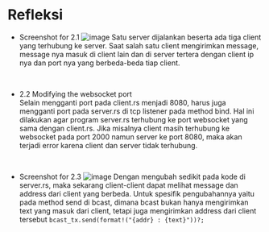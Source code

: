 # Refleksi

- Screenshot for 2.1
![image](https://github.com/brofathan/grpc-tutorial/assets/45114836/3ab4fa7a-1f3e-4dc4-8f67-c315074c7092)
Satu server dijalankan beserta ada tiga client yang terhubung ke server. Saat salah satu client mengirimkan message, message nya masuk di client lain dan di server tertera dengan client ip nya dan port nya yang berbeda-beda tiap client.

<br>

- 2.2 Modifying the websocket port <br>
Selain mengganti port pada client.rs menjadi 8080, harus juga mengganti port pada server.rs di tcp listener pada method bind. Hal ini dilakukan agar program server.rs terhubung ke port websocket yang sama dengan client.rs. Jika misalnya client masih terhubung ke websocket pada port 2000 namun server ke port 8080, maka akan terjadi error karena client dan server tidak terhubung.

<br>

- Screenshot for 2.3
![image](https://github.com/brofathan/grpc-tutorial/assets/45114836/35ca237e-a97f-45e9-8fc8-162b2353513a)
Dengan mengubah sedikit pada kode di server.rs, maka sekarang client-client dapat melihat message dan address dari client yang berbeda. Untuk spesifik pengubahannya yaitu pada method send di bcast, dimana bcast bukan hanya mengirimkan text yang masuk dari client, tetapi juga mengirimkan address dari client tersebut `bcast_tx.send(format!("{addr} : {text}"))?;`
